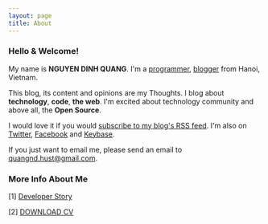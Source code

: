 ```yaml
---
layout: page
title: About
---
```


### Hello & Welcome!

My name is **NGUYEN DINH QUANG**. I'm a [programmer](https://github.com/qndev), [blogger](#) from Hanoi, Vietnam.

This blog, its content and opinions are my Thoughts. I blog about **technology**, **code**, **the web**. I'm excited about technology community and above all, the **Open Source**.

I would love it if you would [subscribe to my blog's RSS feed](https://qndev.github.io/feed.xml). I'm also on [Twitter](https://twitter.com/AmaryllisApril), [Facebook](https://www.facebook.com/quangnd.hust) and [Keybase](https://keybase.io/amaryllis).

If you just want to email me, please send an email to [quangnd.hust@gmail.com](mailto:quangnd.hust@gmail.com).

### More Info About Me

[1] [Developer Story](https://stackoverflow.com/story/qndev)

[2] [DOWNLOAD CV](https://amaryllis.keybase.pub/NGUYEN_DINH_QUANG.pdf)
